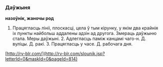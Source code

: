 ### Даўжыня
**назоўнік, жаночы род**

1. Працягласць лініі, плоскасці, цела ў тым кірунку, у якім два крайнія іх пункты найбольш аддалены адзін ад другога. Змераць даўжыню стала. Меры даўжыні. 2. Адлегласць паміж канцамі чаго-н. Д. вуліцы. Д. ракі. 3. Працягласць у часе. Д. рабочага дня.

<a rel="author">[http://rv-blr.com/](http://rv-blr.com/slounik.jsp?letterId=0&maskId=0&pageId=814)</a>
